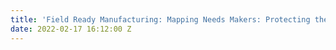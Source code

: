 ```yaml
---
title: 'Field Ready Manufacturing: Mapping Needs Makers: Protecting the Frontline'
date: 2022-02-17 16:12:00 Z
---
```


